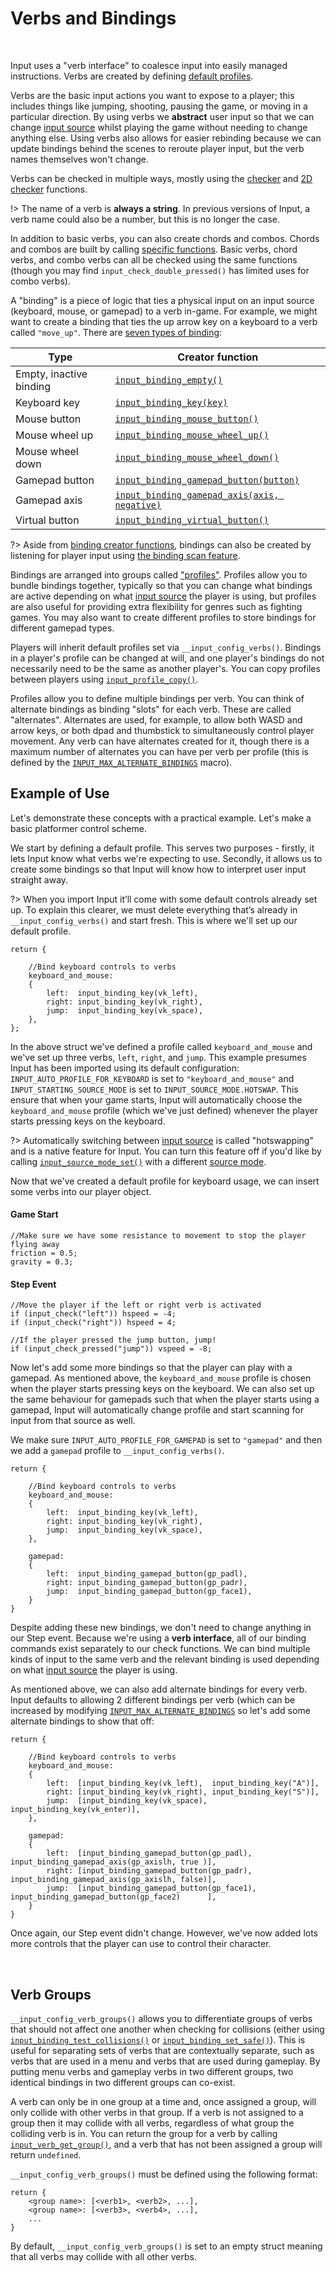 # Verbs and Bindings

&nbsp;

Input uses a "verb interface" to coalesce input into easily managed instructions. Verbs are created by defining [default profiles](Profiles).

Verbs are the basic input actions you want to expose to a player; this includes things like jumping, shooting, pausing the game, or moving in a particular direction. By using verbs we **abstract** user input so that we can change [input source](Input-Sources) whilst playing the game without needing to change anything else. Using verbs also allows for easier rebinding because we can update bindings behind the scenes to reroute player input, but the verb names themselves won't change.

Verbs can be checked in multiple ways, mostly using the [checker](Functions-(Checkers)) and [2D checker](Functions-(2D-Checkers)) functions.

!> The name of a verb is **always a string**. In previous versions of Input, a verb name could also be a number, but this is no longer the case.

In addition to basic verbs, you can also create chords and combos. Chords and combos are built by calling [specific functions](Functions-(Extended-Verbs)). Basic verbs, chord verbs, and combo verbs can all be checked using the same functions (though you may find `input_check_double_pressed()` has limited uses for combo verbs).

A "binding" is a piece of logic that ties a physical input on an input source (keyboard, mouse, or gamepad) to a verb in-game. For example, we might want to create a binding that ties the up arrow key on a keyboard to a verb called `"move_up"`. There are [seven types of binding](Functions-(Binding-Creators)):

|Type                   |Creator function                                                                                    |
|-----------------------|----------------------------------------------------------------------------------------------------|
|Empty, inactive binding|[`input_binding_empty()`](Functions-(Binding-Creators)?id=binding_empty)                            |
|Keyboard key           |[`input_binding_key(key)`](Functions-(Binding-Creators)?id=binding_key)                             |
|Mouse button           |[`input_binding_mouse_button()`](Functions-(Binding-Creators)?id=binding_mouse_button)              |
|Mouse wheel up         |[`input_binding_mouse_wheel_up()`](Functions-(Binding-Creators)?id=binding_mouse_wheel_up)          |
|Mouse wheel down       |[`input_binding_mouse_wheel_down()`](Functions-(Binding-Creators)?id=binding_mouse_wheel_down)      |
|Gamepad button         |[`input_binding_gamepad_button(button)`](Functions-(Binding-Creators)?id=binding_gamepad_button)    |
|Gamepad axis           |[`input_binding_gamepad_axis(axis, negative)`](Functions-(Binding-Creators)?id=binding_gamepad_axis)|
|Virtual button         |[`input_binding_virtual_button()`](Functions-(Binding-Creators)?id=binding_virtual_button)          |

?> Aside from [binding creator functions](Functions-(Binding-Creators)), bindings can also be created by listening for player input using [the binding scan feature](Functions-(Binding-Scan)?id=binding_scan_start).

Bindings are arranged into groups called ["profiles"](Profiles). Profiles allow you to bundle bindings together, typically so that you can change what bindings are active depending on what [input source](Input-Sources) the player is using, but profiles are also useful for providing extra flexibility for genres such as fighting games. You may also want to create different profiles to store bindings for different gamepad types.

Players will inherit default profiles set via `__input_config_verbs()`. Bindings in a player's profile can be changed at will, and one player's bindings do not necessarily need to be the same as another player's. You can copy profiles between players using [`input_profile_copy()`](Functions-(Exporting-and-Importing)?id=profile_copy).

Profiles allow you to define multiple bindings per verb. You can think of alternate bindings as binding "slots" for each verb. These are called "alternates". Alternates are used, for example, to allow both WASD and arrow keys, or both dpad and thumbstick to simultaneously control player movement. Any verb can have alternates created for it, though there is a maximum number of alternates you can have per verb per profile (this is defined by the [`INPUT_MAX_ALTERNATE_BINDINGS`](Config-Macros?id=verb-behaviour) macro).

## Example of Use

Let's demonstrate these concepts with a practical example. Let's make a basic platformer control scheme.

We start by defining a default profile. This serves two purposes - firstly, it lets Input know what verbs we're expecting to use. Secondly, it allows us to create some bindings so that Input will know how to interpret user input straight away.

?> When you import Input it’ll come with some default controls already set up. To explain this clearer, we must delete everything that’s already in `__input_config_verbs()` and start fresh. This is where we'll set up our default profile.

```gml
return {

    //Bind keyboard controls to verbs
    keyboard_and_mouse:
    {
        left:  input_binding_key(vk_left),
        right: input_binding_key(vk_right),
        jump:  input_binding_key(vk_space),
    },
};
```

In the above struct we've defined a profile called `keyboard_and_mouse` and we've set up three verbs, `left`, `right`, and `jump`. This example presumes Input has been imported using its default configuration: `INPUT_AUTO_PROFILE_FOR_KEYBOARD` is set to `"keyboard_and_mouse"` and `INPUT_STARTING_SOURCE_MODE` is set to `INPUT_SOURCE_MODE.HOTSWAP`. This ensure that when your game starts, Input will automatically choose the `keyboard_and_mouse` profile (which we've just defined) whenever the player starts pressing keys on the keyboard.

?> Automatically switching between [input source](Input-Sources) is called "hotswapping" and is a native feature for Input. You can turn this feature off if you'd like by calling [`input_source_mode_set()`](Functions-(Sources)?id=input_source_mode_setmode) with a different [source mode](Input-Sources).

Now that we've created a default profile for keyboard usage, we can insert some verbs into our player object.

<!-- tabs:start -->
#### **Game Start**
```gml
//Make sure we have some resistance to movement to stop the player flying away
friction = 0.5;
gravity = 0.3;
```
#### **Step Event**
```gml
//Move the player if the left or right verb is activated
if (input_check("left")) hspeed = -4;
if (input_check("right")) hspeed = 4;

//If the player pressed the jump button, jump!
if (input_check_pressed("jump")) vspeed = -8;
```
<!-- tabs:end -->

Now let's add some more bindings so that the player can play with a gamepad. As mentioned above, the `keyboard_and_mouse` profile is chosen when the player starts pressing keys on the keyboard. We can also set up the same behaviour for gamepads such that when the player starts using a gamepad, Input will automatically change profile and start scanning for input from that source as well.

We make sure `INPUT_AUTO_PROFILE_FOR_GAMEPAD` is set to `"gamepad"` and then we add a `gamepad` profile to `__input_config_verbs()`.

```gml
return {
    
	//Bind keyboard controls to verbs
	keyboard_and_mouse:
	{
		left:  input_binding_key(vk_left),
		right: input_binding_key(vk_right),
		jump:  input_binding_key(vk_space),
	},
	
	gamepad:
	{
		left:  input_binding_gamepad_button(gp_padl),
		right: input_binding_gamepad_button(gp_padr),
		jump:  input_binding_gamepad_button(gp_face1),
	}
}
```

Despite adding these new bindings, we don't need to change anything in our Step event. Because we're using a **verb interface**, all of our binding commands exist separately to our check functions. We can bind multiple kinds of input to the same verb and the relevant binding is used depending on what [input source](Input-Sources) the player is using.

As mentioned above, we can also add alternate bindings for every verb. Input defaults to allowing 2 different bindings per verb (which can be increased by modifying [`INPUT_MAX_ALTERNATE_BINDINGS`](Config-Macros?id=verb-behaviour) so let's add some alternate bindings to show that off:

```gml
return {
    
	//Bind keyboard controls to verbs
	keyboard_and_mouse:
	{
		left:  [input_binding_key(vk_left),  input_binding_key("A")],
		right: [input_binding_key(vk_right), input_binding_key("S")],
		jump:  [input_binding_key(vk_space), input_binding_key(vk_enter)],
	},
	
	gamepad:
	{
		left:  [input_binding_gamepad_button(gp_padl),  input_binding_gamepad_axis(gp_axislh, true )],
		right: [input_binding_gamepad_button(gp_padr),  input_binding_gamepad_axis(gp_axislh, false)],
		jump:  [input_binding_gamepad_button(gp_face1), input_binding_gamepad_button(gp_face2)      ],
	}
}
```

Once again, our Step event didn't change. However, we've now added lots more controls that the player can use to control their character.

&nbsp;

## Verb Groups

`__input_config_verb_groups()` allows you to differentiate groups of verbs that should not affect one another when checking for collisions (either using [`input_binding_test_collisions()`](Functions-(Binding-Access)?id=input_binding_test_collisionsverb-binding-playerindex-profilename) or [`input_binding_set_safe()`](Functions-(Binding-Access)?id=binding_set_safe)). This is useful for separating sets of verbs that are contextually separate, such as verbs that are used in a menu and verbs that are used during gameplay. By putting menu verbs and gameplay verbs in two different groups, two identical bindings in two different groups can co-exist.

A verb can only be in one group at a time and, once assigned a group, will only collide with other verbs in that group. If a verb is not assigned to a group then it may collide with all verbs, regardless of what group the colliding verb is in. You can return the group for a verb by calling [`input_verb_get_group()`](Functions-(Further-Verbs)?id=verb_get_group), and a verb that has not been assigned a group will return `undefined`.

`__input_config_verb_groups()` must be defined using the following format:
```
return {
    <group name>: [<verb1>, <verb2>, ...],
	<group name>: [<verb3>, <verb4>, ...],
	...
}
```

By default, `__input_config_verb_groups()` is set to an empty struct meaning that all verbs may collide with all other verbs.
